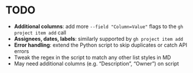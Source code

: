 # TODO

* **Additional columns**: add more `--field "Column=Value"` flags to the `gh project item add` call
* **Assignees, dates, labels**: similarly supported by `gh project item add`
* **Error handling**: extend the Python script to skip duplicates or catch API errors
* Tweak the regex in the script to match any other list styles in MD
* May need additional columns (e.g. “Description”, “Owner”) on script